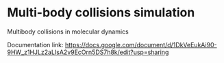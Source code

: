 # Multi-body collisions simulation
Multibody collisions in molecular dynamics

Documentation link: https://docs.google.com/document/d/1DkVeEukAi90-9HW_z1HJLz2aLIsA2v9EcOrn5DS7h8k/edit?usp=sharing
